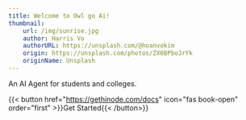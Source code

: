 ```yaml
---
title: Welcome to Owl go Ai!
thumbnail:
    url: /img/sunrise.jpg
    author: Harris Vo
    authorURL: https://unsplash.com/@hoanvokim
    origin: https://unsplash.com/photos/ZX6BPboJrYk
    originName: Unsplash
---
```


An AI Agent for students and colleges.

{{< button href="https://gethinode.com/docs" icon="fas book-open" order="first" >}}Get Started{{< /button>}}
